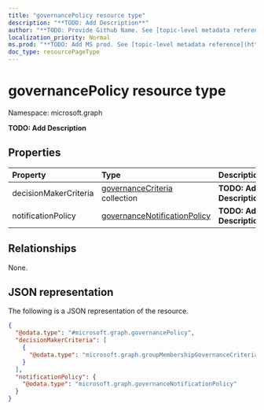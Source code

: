 ```yaml
---
title: "governancePolicy resource type"
description: "**TODO: Add Description**"
author: "**TODO: Provide Github Name. See [topic-level metadata reference](https://msgo.azurewebsites.net/add/document/guidelines/metadata.html#topic-level-metadata)**"
localization_priority: Normal
ms.prod: "**TODO: Add MS prod. See [topic-level metadata reference](https://msgo.azurewebsites.net/add/document/guidelines/metadata.html#topic-level-metadata)**"
doc_type: resourcePageType
---
```


# governancePolicy resource type

Namespace: microsoft.graph

**TODO: Add Description**

## Properties
|Property|Type|Description|
|:---|:---|:---|
|decisionMakerCriteria|[governanceCriteria](../resources/governancecriteria.md) collection|**TODO: Add Description**|
|notificationPolicy|[governanceNotificationPolicy](../resources/governancenotificationpolicy.md)|**TODO: Add Description**|

## Relationships
None.

## JSON representation
The following is a JSON representation of the resource.
<!-- {
  "blockType": "resource",
  "@odata.type": "microsoft.graph.governancePolicy"
}
-->
``` json
{
  "@odata.type": "#microsoft.graph.governancePolicy",
  "decisionMakerCriteria": [
    {
      "@odata.type": "microsoft.graph.groupMembershipGovernanceCriteria"
    }
  ],
  "notificationPolicy": {
    "@odata.type": "microsoft.graph.governanceNotificationPolicy"
  }
}
```

